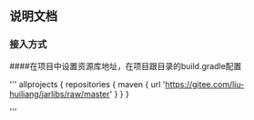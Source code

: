 ## 说明文档
### 接入方式

####在项目中设置资源库地址，在项目跟目录的build.gradle配置


'''
allprojects {
    repositories {
        maven { url 'https://gitee.com/liu-huiliang/jarlibs/raw/master' }
    }
}

'''

